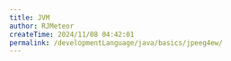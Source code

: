 ```yaml
---
title: JVM
author: RJMeteor
createTime: 2024/11/08 04:42:01
permalink: /developmentLanguage/java/basics/jpeeg4ew/
---
```

